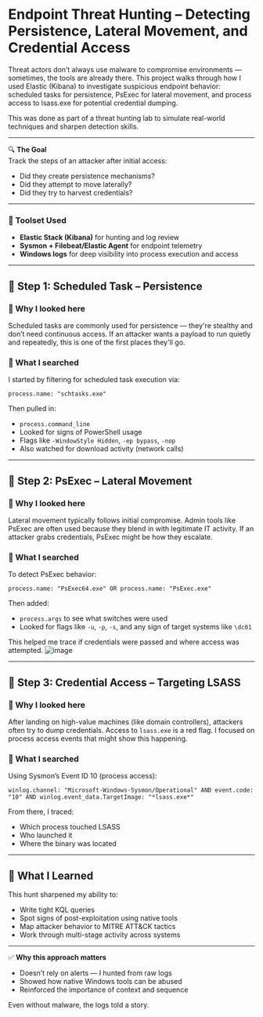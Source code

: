 # Endpoint Threat Hunting – Detecting Persistence, Lateral Movement, and Credential Access

Threat actors don’t always use malware to compromise environments — sometimes, the tools are already there. This project walks through how I used Elastic (Kibana) to investigate suspicious endpoint behavior: scheduled tasks for persistence, PsExec for lateral movement, and process access to lsass.exe for potential credential dumping.

This was done as part of a threat hunting lab to simulate real-world techniques and sharpen detection skills.

---

🔍 **The Goal**  
Track the steps of an attacker after initial access:
- Did they create persistence mechanisms?
- Did they attempt to move laterally?
- Did they try to harvest credentials?

---

### 🧱 Toolset Used
- **Elastic Stack (Kibana)** for hunting and log review  
- **Sysmon + Filebeat/Elastic Agent** for endpoint telemetry  
- **Windows logs** for deep visibility into process execution and access  

---

## 🧪 Step 1: Scheduled Task – Persistence

### 🎯 Why I looked here  
Scheduled tasks are commonly used for persistence — they're stealthy and don’t need continuous access. If an attacker wants a payload to run quietly and repeatedly, this is one of the first places they'll go.

### 🔎 What I searched
I started by filtering for scheduled task execution via:
```
process.name: "schtasks.exe"
```

Then pulled in:
- `process.command_line`  
- Looked for signs of PowerShell usage  
- Flags like `-WindowStyle Hidden`, `-ep bypass`, `-nop`  
- Also watched for download activity (network calls)

---

## 🧪 Step 2: PsExec – Lateral Movement

### 🎯 Why I looked here  
Lateral movement typically follows initial compromise. Admin tools like PsExec are often used because they blend in with legitimate IT activity. If an attacker grabs credentials, PsExec might be how they escalate.

### 🔎 What I searched
To detect PsExec behavior:
```
process.name: "PsExec64.exe" OR process.name: "PsExec.exe"
```

Then added:
- `process.args` to see what switches were used  
- Looked for flags like `-u`, `-p`, `-s`, and any sign of target systems like `\dc01`

This helped me trace if credentials were passed and where access was attempted.
![image](https://github.com/user-attachments/assets/518df23c-5246-4e59-9a36-f3db89b9de05)

---

## 🧪 Step 3: Credential Access – Targeting LSASS

### 🎯 Why I looked here  
After landing on high-value machines (like domain controllers), attackers often try to dump credentials. Access to `lsass.exe` is a red flag. I focused on process access events that might show this happening.

### 🔎 What I searched
Using Sysmon’s Event ID 10 (process access):
```
winlog.channel: "Microsoft-Windows-Sysmon/Operational" AND event.code: "10" AND winlog.event_data.TargetImage: "*lsass.exe*"
```

From there, I traced:
- Which process touched LSASS  
- Who launched it  
- Where the binary was located

---

## 🧠 What I Learned

This hunt sharpened my ability to:
- Write tight KQL queries  
- Spot signs of post-exploitation using native tools  
- Map attacker behavior to MITRE ATT&CK tactics  
- Work through multi-stage activity across systems

---

✅ **Why this approach matters**
- Doesn’t rely on alerts — I hunted from raw logs  
- Showed how native Windows tools can be abused  
- Reinforced the importance of context and sequence  

Even without malware, the logs told a story.

